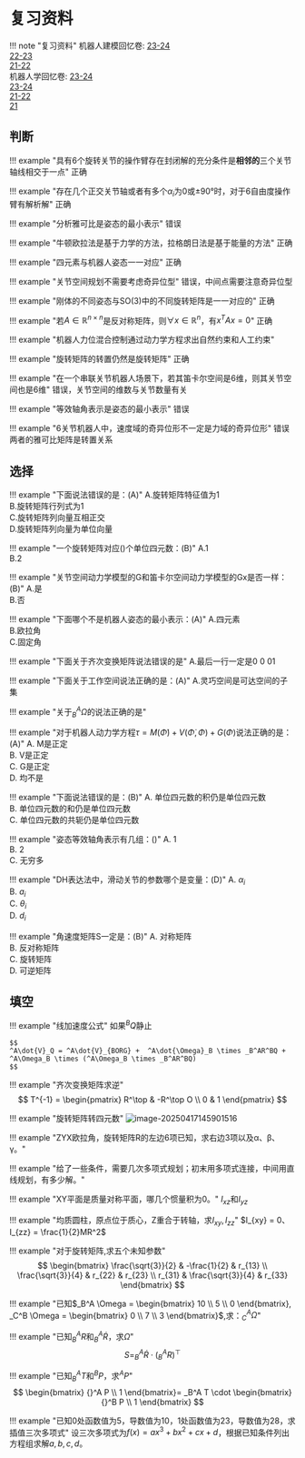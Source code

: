 # 复习资料

!!! note "复习资料"
    机器人建模回忆卷:
    [23-24](https://www.cc98.org/topic/5871439)<br>
    [22-23](https://www.cc98.org/topic/5595634)<br>
    [21-22](https://www.cc98.org/topic/5353760)<br>
    机器人学回忆卷:
    [23-24](https://www.cc98.org/topic/5920696)<br>
    [23-24](https://www.cc98.org/topic/5639736)<br>
    [21-22](https://www.cc98.org/topic/5352203)<br>
    [21](https://www.cc98.org/topic/5071145)<br>

## 判断

!!! example "具有6个旋转关节的操作臂存在封闭解的充分条件是**相邻的**三个关节轴线相交于一点"
    正确

!!! example "存在几个正交关节轴或者有多个$\alpha_i$为0或$\pm$90°时，对于6自由度操作臂有解析解"
    正确

!!! example "分析雅可比是姿态的最小表示"
    错误

!!! example "牛顿欧拉法是基于力学的方法，拉格朗日法是基于能量的方法"
    正确

!!! example "四元素与机器人姿态一一对应"
    正确

!!! example "关节空间规划不需要考虑奇异位型"
    错误，中间点需要注意奇异位型
    

!!! example "刚体的不同姿态与SO(3)中的不同旋转矩阵是一一对应的"
    正确

!!! example "若$A \in \mathbb{R}^{n \times n}$是反对称矩阵，则$\forall x \in \mathbb{R}^n$，有$x^T A x = 0$"
    正确

!!! example "机器人力位混合控制通过动力学方程求出自然约束和人工约束"

!!! example "旋转矩阵的转置仍然是旋转矩阵"
    正确

!!! example "在一个串联关节机器人场景下，若其笛卡尔空间是6维，则其关节空间也是6维"
    错误，关节空间的维数与关节数量有关
    

!!! example "等效轴角表示是姿态的最小表示"
    错误

!!! example "6关节机器人中，速度域的奇异位形不一定是力域的奇异位形"
    错误 两者的雅可比矩阵是转置关系
    



## 选择

!!! example "下面说法错误的是：(A)"
    A.旋转矩阵特征值为1<br>
    B.旋转矩阵行列式为1<br>
    C.旋转矩阵列向量互相正交<br>
    D.旋转矩阵列向量为单位向量

!!! example "一个旋转矩阵对应()个单位四元数：(B)"
    A.1<br>
    B.2

!!! example "关节空间动力学模型的G和笛卡尔空间动力学模型的Gx是否一样：(B)"
    A.是<br>
    B.否

!!! example "下面哪个不是机器人姿态的最小表示：(A)"
    A.四元素<br>
    B.欧拉角<br>
    C.固定角<br>

!!! example "下面关于齐次变换矩阵说法错误的是"
    A.最后一行一定是0 0 01<br>

!!! example "下面关于工作空间说法正确的是：(A)"
    A.灵巧空间是可达空间的子集

!!! example "关于$_B^A \Omega$的说法正确的是"
    

!!! example "对于机器人动力学方程$\tau = M(\dot{\Phi}) + V(\dot{\Phi}, \Phi) + G(\Phi)$说法正确的是：(A)"
    A. M是正定<br>
    B. V是正定<br>
    C. G是正定<br>
    D. 均不是

!!! example "下面说法错误的是：(B)"
    A. 单位四元数的积仍是单位四元数<br>
    B. 单位四元数的和仍是单位四元数<br>
    C. 单位四元数的共轭仍是单位四元数

!!! example "姿态等效轴角表示有几组：()"
    A. 1<br>
    B. 2<br>
    C. 无穷多

!!! example "DH表达法中，滑动关节的参数哪个是变量：(D)"
    A. $\alpha_i$<br>
    B. $a_i$<br>
    C. $\theta_i$<br>
    D. $d_i$

!!! example "角速度矩阵S一定是：(B)"
    A. 对称矩阵<br>
    B. 反对称矩阵<br>
    C. 旋转矩阵<br>
    D. 可逆矩阵


## 填空

!!! example "线加速度公式"
    如果${}^B Q$静止

    $$
    ^A\dot{V}_Q = ^A\dot{V}_{BORG} +  ^A\dot{\Omega}_B \times _B^AR^BQ + ^A\Omega_B \times (^A\Omega_B \times _B^AR^BQ)
    $$

!!! example "齐次变换矩阵求逆"
    $$
    T^{-1} = 
    \begin{pmatrix}
    R^\top & -R^\top O \\
    0  & 1
    \end{pmatrix}
    $$

!!! example "旋转矩阵转四元数"
    ![image-20250417145901516](https://zyysite.oss-cn-hangzhou.aliyuncs.com/202504171459618.png)


!!! example "ZYX欧拉角，旋转矩阵R的左边6项已知，求右边3项以及α、β、γ。"

!!! example "给了一些条件，需要几次多项式规划；初末用多项式连接，中间用直线规划，有多少解。"

!!! example "XY平面是质量对称平面，哪几个惯量积为0。"
    $I_{xz}$和$I_{yz}$

!!! example "均质圆柱，原点位于质心，Z重合于转轴，求$I_{xy}, I_{zz}$"
    $I_{xy} = 0、I_{zz} = \frac{1}{2}MR^2$

!!! example "对于旋转矩阵,求五个未知参数"
    $$
    \begin{bmatrix}
    \frac{\sqrt{3}}{2} & -\frac{1}{2} & r_{13} \\
    \frac{\sqrt{3}}{4} & r_{22} & r_{23} \\
    r_{31} & \frac{\sqrt{3}}{4} & r_{33}
    \end{bmatrix}
    $$

!!! example "已知$_B^A \Omega = \begin{bmatrix} 10 \\ 5 \\ 0 \end{bmatrix}, _C^B \Omega = \begin{bmatrix} 0 \\ 7 \\ 3 \end{bmatrix}$,求：$_C^A \Omega$"

!!! example "已知$_B^A R$和$_B^A \dot{R}$，求$\Omega$"
    $$S = _B^A \dot{R} \cdot (_B^A R)^\top $$

!!! example "已知$_B^A T$和${}^B P$，求${}^A P$"
    $$
    \begin{bmatrix}
    {}^A P \\
    1
    \end{bmatrix}= 
    _B^A T
    \cdot
    \begin{bmatrix}
    {}^B P \\
    1
    \end{bmatrix}
    $$

!!! example "已知0处函数值为5，导数值为10，1处函数值为23，导数值为28，求插值三次多项式"
    设三次多项式为$f(x) = ax^3 + bx^2 + cx + d$，根据已知条件列出方程组求解$a, b, c, d$。